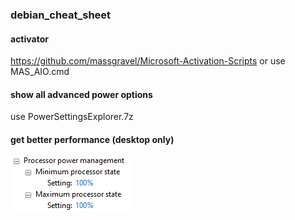 ### debian_cheat_sheet

#### activator
https://github.com/massgravel/Microsoft-Activation-Scripts
or use MAS_AIO.cmd

#### show all advanced power options
use PowerSettingsExplorer.7z

#### get better performance (desktop only)
![](img1.png)
